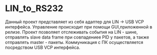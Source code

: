 # LIN_to_RS232
Данный проект представляет из себя адаптер для LIN -> USB VCP интерфейса. 
Управление происходит при помощи GUI,приложенной в релизе. 
Проект позволяет отслеживать события на LIN - шине, отправлять slave data frame при совпадениее PID у пакетов, а также отправлять master - пакеты. 
Коммуникация с ПК осуществляется посредством USB VCP интерфейса. 
